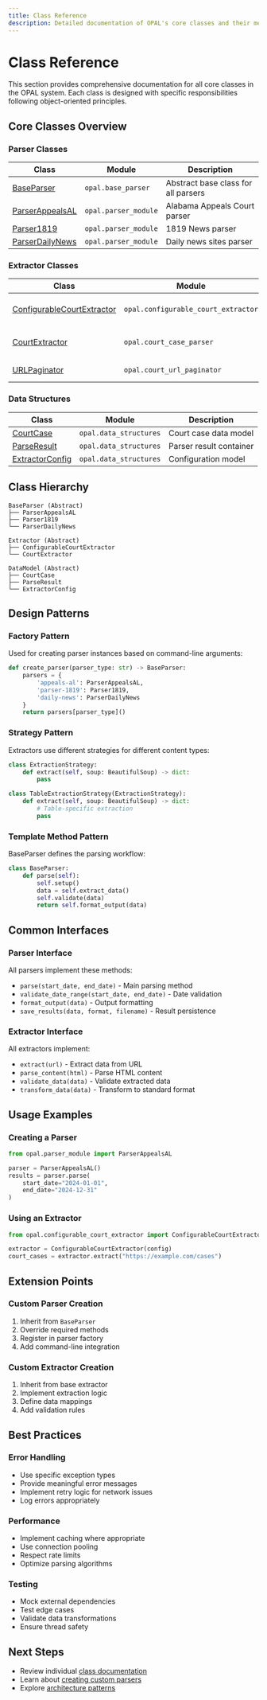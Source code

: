 ```yaml
---
title: Class Reference
description: Detailed documentation of OPAL's core classes and their methods
---
```


# Class Reference

This section provides comprehensive documentation for all core classes in the OPAL system. Each class is designed with specific responsibilities following object-oriented principles.

## Core Classes Overview

### Parser Classes

| Class | Module | Description |
|-------|--------|-------------|
| [BaseParser](./base-parser.md) | `opal.base_parser` | Abstract base class for all parsers |
| [ParserAppealsAL](./parser-appeals-al.md) | `opal.parser_module` | Alabama Appeals Court parser |
| [Parser1819](./parser-1819.md) | `opal.parser_module` | 1819 News parser |
| [ParserDailyNews](./parser-daily-news.md) | `opal.parser_module` | Daily news sites parser |

### Extractor Classes

| Class | Module | Description |
|-------|--------|-------------|
| [ConfigurableCourtExtractor](./configurable-court-extractor.md) | `opal.configurable_court_extractor` | Flexible court data extractor |
| [CourtExtractor](./court-extractor.md) | `opal.court_case_parser` | Core extraction logic |
| [URLPaginator](./url-paginator.md) | `opal.court_url_paginator` | Handles pagination |

### Data Structures

| Class | Module | Description |
|-------|--------|-------------|
| [CourtCase](./court-case.md) | `opal.data_structures` | Court case data model |
| [ParseResult](./parse-result.md) | `opal.data_structures` | Parser result container |
| [ExtractorConfig](./extractor-config.md) | `opal.data_structures` | Configuration model |

## Class Hierarchy

```
BaseParser (Abstract)
├── ParserAppealsAL
├── Parser1819
└── ParserDailyNews

Extractor (Abstract)
├── ConfigurableCourtExtractor
└── CourtExtractor

DataModel (Abstract)
├── CourtCase
├── ParseResult
└── ExtractorConfig
```

## Design Patterns

### Factory Pattern
Used for creating parser instances based on command-line arguments:

```python
def create_parser(parser_type: str) -> BaseParser:
    parsers = {
        'appeals-al': ParserAppealsAL,
        'parser-1819': Parser1819,
        'daily-news': ParserDailyNews
    }
    return parsers[parser_type]()
```

### Strategy Pattern
Extractors use different strategies for different content types:

```python
class ExtractionStrategy:
    def extract(self, soup: BeautifulSoup) -> dict:
        pass

class TableExtractionStrategy(ExtractionStrategy):
    def extract(self, soup: BeautifulSoup) -> dict:
        # Table-specific extraction
        pass
```

### Template Method Pattern
BaseParser defines the parsing workflow:

```python
class BaseParser:
    def parse(self):
        self.setup()
        data = self.extract_data()
        self.validate(data)
        return self.format_output(data)
```

## Common Interfaces

### Parser Interface
All parsers implement these methods:

- `parse(start_date, end_date)` - Main parsing method
- `validate_date_range(start_date, end_date)` - Date validation
- `format_output(data)` - Output formatting
- `save_results(data, format, filename)` - Result persistence

### Extractor Interface
All extractors implement:

- `extract(url)` - Extract data from URL
- `parse_content(html)` - Parse HTML content
- `validate_data(data)` - Validate extracted data
- `transform_data(data)` - Transform to standard format

## Usage Examples

### Creating a Parser
```python
from opal.parser_module import ParserAppealsAL

parser = ParserAppealsAL()
results = parser.parse(
    start_date="2024-01-01",
    end_date="2024-12-31"
)
```

### Using an Extractor
```python
from opal.configurable_court_extractor import ConfigurableCourtExtractor

extractor = ConfigurableCourtExtractor(config)
court_cases = extractor.extract("https://example.com/cases")
```

## Extension Points

### Custom Parser Creation
1. Inherit from `BaseParser`
2. Override required methods
3. Register in parser factory
4. Add command-line integration

### Custom Extractor Creation
1. Inherit from base extractor
2. Implement extraction logic
3. Define data mappings
4. Add validation rules

## Best Practices

### Error Handling
- Use specific exception types
- Provide meaningful error messages
- Implement retry logic for network issues
- Log errors appropriately

### Performance
- Implement caching where appropriate
- Use connection pooling
- Respect rate limits
- Optimize parsing algorithms

### Testing
- Mock external dependencies
- Test edge cases
- Validate data transformations
- Ensure thread safety

## Next Steps

- Review individual [class documentation](./base-parser.md)
- Learn about [creating custom parsers](../creating-custom-parsers.md)
- Explore [architecture patterns](../architecture.md)